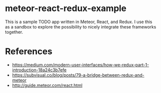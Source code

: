 # meteor-react-redux-example

This is a sample TODO app written in Meteor, React, and Redux. I use this as a sandbox to explore 
the possibility to nicely integrate these frameworks together.

# References

  * https://medium.com/modern-user-interfaces/how-we-redux-part-1-introduction-18a24c3b7efe
  * https://subvisual.co/blog/posts/79-a-bridge-between-redux-and-meteor
  * http://guide.meteor.com/react.html


